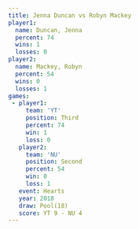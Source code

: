 ```yaml
---
title: Jenna Duncan vs Robyn Mackey
player1:             
  name: Duncan, Jenna
  percent: 74        
  wins: 1            
  losses: 0          
player2:             
  name: Mackey, Robyn
  percent: 54        
  wins: 0            
  losses: 1          
games:
 - player1:         
     team: 'YT'     
     position: Third
     percent: 74    
     win: 1         
     loss: 0        
   player2:          
     team: 'NU'      
     position: Second
     percent: 54     
     win: 0          
     loss: 1         
   event: Hearts     
   year: 2018        
   draw: Pool(18)    
   score: YT 9 - NU 4
---
```

